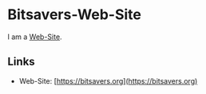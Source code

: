 # Bitsavers-Web-Site

I am a [Web-Site](9000089.md).

## Links

- Web-Site: [https://bitsavers.org](https://bitsavers.org)
